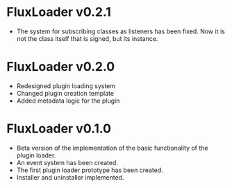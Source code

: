 # FluxLoader v0.2.1
- The system for subscribing classes as listeners has been fixed. Now it is not the class itself that is signed, but its instance.
# FluxLoader v0.2.0
- Redesigned plugin loading system
- Changed plugin creation template
- Added metadata logic for the plugin
# FluxLoader v0.1.0
- Beta version of the implementation of the basic functionality of the plugin loader.
- An event system has been created.
- The first plugin loader prototype has been created.
- Installer and uninstaller implemented.